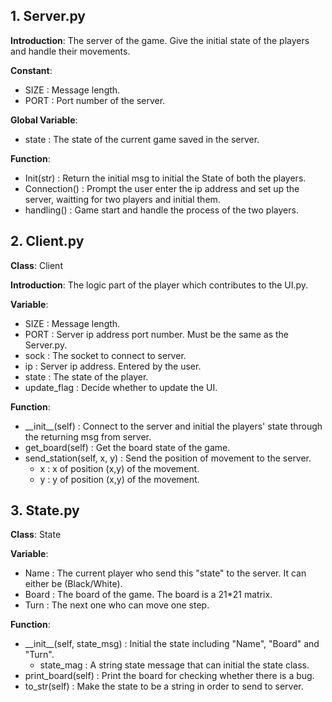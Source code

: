 
## 1. Server.py 

**Introduction**: The server of the game. Give the initial state of the players and handle their movements.

**Constant**:

+ SIZE	:	Message length.
+ PORT	:	Port number of the server.

**Global Variable**:

+ state	:	The state of the current game saved in the server.

**Function**:

+ Init(str)		:	Return the initial msg to initial the State of both the players.
+ Connection()	:	Prompt the user enter the ip address and set up the server, waitting for two players and initial them.
+ handling()	:	Game start and handle the process of the two players.

## 2. Client.py

**Class**: Client

**Introduction**: The logic part of the player which contributes to the UI.py.

**Variable**:

+ SIZE	:	Message length.
+ PORT	:	Server ip address port number. Must be the same as the Server.py.
+ sock	:	The socket to connect to server.
+ ip	:	Server ip address. Entered by the user.                                                                            
+ state	:	The state of the player.
+ update_flag	:	Decide whether to update the UI.

**Function**:

+ \_\_init\_\_(self)	:	Connect to the server and initial the players' state through the returning msg from server.
+ get_board(self)	:	Get the board state of the game.
+ send_station(self, x, y)	:	Send the position of movement to the server.
	+ x	:	x of position (x,y) of the movement.	
	+ y	:	y of position (x,y) of the movement.

## 3. State.py

**Class**: State

**Variable**:

+ Name	:	The current player who send this "state" to the server. It can either be (Black/White).
+ Board	:	The board of the game. The board is a 21*21 matrix.
+ Turn	:	The next one who can move one step.

**Function**:

+ \_\_init\_\_(self, state_msg)	:	Initial the state including "Name", "Board" and "Turn".
	+ state\_mag	:	A string state message that can initial the state class.
+ print_board(self)	:	Print the board for checking whether there is a bug.
+ to_str(self)		: Make the state to be a string in order to send to server.
